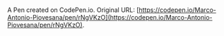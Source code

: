 # 

A Pen created on CodePen.io. Original URL: [https://codepen.io/Marco-Antonio-Piovesana/pen/rNgVKzO](https://codepen.io/Marco-Antonio-Piovesana/pen/rNgVKzO).

